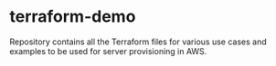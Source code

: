 # terraform-demo

Repository contains all the Terraform files for various use cases and examples to be used for server provisioning in AWS.
